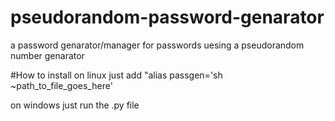 # pseudorandom-password-genarator
a password genarator/manager for passwords uesing a pseudorandom number genarator 

#How to install
on linux just add "alias passgen='sh ~path_to_file_goes_here'

on windows just run the .py file 
